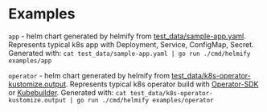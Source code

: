 # Examples
`app` - helm chart generated by helmify from [test_data/sample-app.yaml](https://github.com/nais/helmify/blob/main/test_data/sample-app.yaml).
Represents typical k8s app with Deployment, Service, ConfigMap, Secret.
Generated with: `cat test_data/sample-app.yaml | go run ./cmd/helmify examples/app`

`operator` - helm chart generated by helmify from [test_data/k8s-operator-kustomize.output](https://github.com/nais/helmify/blob/main/test_data/k8s-operator-kustomize.output).
Represents typical k8s operator build with [Operator-SDK](https://github.com/operator-framework/operator-sdk) or [Kubebuilder](https://github.com/kubernetes-sigs/kubebuilder).
Generated with: `cat test_data/k8s-operator-kustomize.output | go run ./cmd/helmify examples/operator`